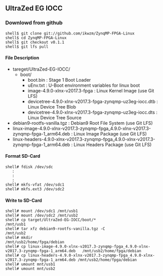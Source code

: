 ## UltraZed EG IOCC

### Downlowd from github

```
shell$ git clone git://github.com/ikwzm/ZynqMP-FPGA-Linux
shell$ cd ZynqMP-FPGA-Linux
shell$ git checkout v0.1.1
shell$ git lfs pull
```

#### File Description

 * tareget/UltraZed-EG-IOCC/
   + boot/
     - boot.bin                                                    : Stage 1 Boot Loader
     - uEnv.txt                                                    : U-Boot environment variables for linux boot
     - image-4.9.0-xlnx-v2017.3-fpga                               : Linux Kernel Image       (use Git LFS)
     - devicetree-4.9.0-xlnx-v2017.3-fpga-zynqmp-uz3eg-iocc.dtb    : Linux Device Tree Blob   
     - devicetree-4.9.0-xlnx-v2017.3-fpga-zynqmp-uz3eg-iocc.dts    : Linux Device Tree Source
 * debian9-rootfs-vanilla.tgz                                      : Debian9 Root File System (use Git LFS)
 * linux-image-4.9.0-xlnx-v2017.3-zynqmp-fpga_4.9.0-xlnx-v2017.3-zynqmp-fpga-1_arm64.deb   : Linux Image Package      (use Git LFS)
 * linux-headers-4.9.0-xlnx-v2017.3-zynqmp-fpga_4.9.0-xlnx-v2017.3-zynqmp-fpga-1_arm64.deb : Linux Headers Package    (use Git LFS)

#### Format SD-Card

````
shell# fdisk /dev/sdc
   :
   :
   :
shell# mkfs-vfat /dev/sdc1
shell# mkfs.ext3 /dev/sdc2
````

#### Write to SD-Card

````
shell# mount /dev/sdc1 /mnt/usb1
shell# mount /dev/sdc2 /mnt/usb2
shell# cp target/UltraZed-EG-IOCC/boot/*                                  /mnt/usb1
shell# tar xfz debian9-rootfs-vanilla.tgz -C                              /mnt/usb2
shell# mkdir                                                              /mnt/usb2/home/fpga/debian
shell# cp linux-image-4.9.0-xlnx-v2017.3-zynqmp-fpga_4.9.0-xlnx-v2017.3-zynqmp-fpga-1_arm64.deb   /mnt/usb2/home/fpga/debian
shell# cp linux-headers-4.9.0-xlnx-v2017.3-zynqmp-fpga_4.9.0-xlnx-v2017.3-zynqmp-fpga-1_arm64.deb /mnt/usb2/home/fpga/debian
shell# umount mnt/usb1
shell# umount mnt/usb2
````

